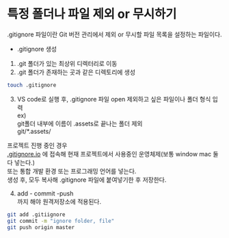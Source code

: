 # 특정 폴더나 파일 제외 or 무시하기
.gitignore 파일이란 Git 버전 관리에서 제외 or 무시할 파일 목록을 설정하는 파일이다.
- .gitignore 생성
1. .git 폴더가 있는 최상위 디렉터리로 이동
2. .git 폴더가 존재하는 곳과 같은 디렉토리에 생성
```bash
touch .gitignore
```
3. VS code로 실행 후, .gitignore 파일 open
제외하고 싶은 파일이나 폴더 형식 입력  
ex)  
git폴더 내부에 이름이 .assets로 끝나는 폴더 제외  
git/*.assets/   


프로젝트 진행 중인 경우  
[.gitignore.io](https://www.toptal.com/developers/gitignore) 에 접속해 현재 프로젝트에서 사용중인 운영체제(보통 window mac 둘다 넣는다.)   
또는 통합 개발 환경 또는 프로그래밍 언어를 넣는다.  
생성 후, 모두 복사해 .gitignore 파일에 붙여넣기한 후 저장한다.  

4. add - commit -push  
까지 해야 원격저장소에 적용된다.
```bash
git add .gitiignore
git commit -m "ignore folder, file"
git push origin master
```




 


